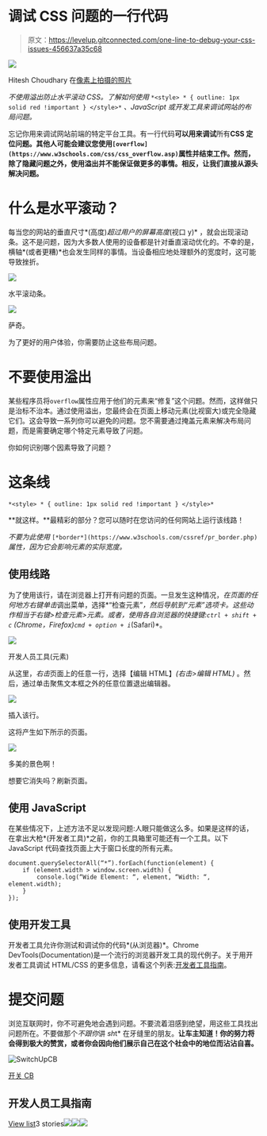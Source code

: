 # 调试 CSS 问题的一行代码

> 原文：<https://levelup.gitconnected.com/one-line-to-debug-your-css-issues-456637a35c68>

![](img/26daab7ce5884ff3cc5a4dbcb7224f54.png)

Hitesh Choudhary 在[像素上拍摄的照片](https://www.pexels.com/photo/coding-laptop-macbook-macbook-air-693862/)

*不使用溢出防止水平滚动 CSS。了解如何使用* `*<style> * { outline: 1px solid red !important } </style>*` *、JavaScript 或开发工具来调试网站的布局问题。*

忘记你用来调试网站前端的特定平台工具。有一行代码**可以用来调试**所有**CSS 定位问题。其他人可能会建议您使用`[overflow](https://www.w3schools.com/css/css_overflow.asp)`属性并结束工作。然而，除了隐藏问题之外，使用溢出并不能保证做更多的事情。相反，让我们直接从源头解决问题。**

# 什么是水平滚动？

每当您的网站的垂直尺寸*(高度)*超过用户的屏幕高度*(视口 y)* ，就会出现滚动条。这不是问题，因为大多数人使用的设备都是针对垂直滚动优化的。不幸的是，横轴*(或者更糟)*也会发生同样的事情。当设备相应地处理额外的宽度时，这可能导致挫折。

![](img/0038a2baaa436a2a880fbd231c87348d.png)

水平滚动条。

![](img/3890acb57e50b5aa3d0398b70d27a721.png)

萨奇。

为了更好的用户体验，你需要防止这些布局问题。

# 不要使用溢出

某些程序员将`overflow`属性应用于他们的元素来“修复”这个问题。然而，这样做只是治标不治本。通过使用溢出，您最终会在页面上移动元素(比视窗大)或完全隐藏它们。这会导致一系列你可以避免的问题。您不需要通过掩盖元素来解决布局问题，而是需要确定哪个特定元素导致了问题。

你如何识别哪个因素导致了问题？

# 这条线

`*<style> * { outline: 1px solid red !important } </style>*`

**就这样。**最精彩的部分？您可以随时在您访问的任何网站上运行该线路！

*不要为此使用* `[*border*](https://www.w3schools.com/cssref/pr_border.php)` *属性，因为它会影响元素的实际宽度。*

## 使用线路

为了使用该行，请在浏览器上打开有问题的页面。一旦发生这种情况，*在页面的任何地方右键单击*调出菜单，选择*“检查元素”*，然后导航到“*元素”*选项卡。这些动作相当于*右键>检查元素>元素*。或者，使用各自浏览器的快捷键:`ctrl + shift + c` *(Chrome，Firefox)*`cmd + option + i`*(Safari)*。

![](img/9e66a0e59f4f9a432ebbfda2412ec59e.png)

开发人员工具(元素)

从这里，*右击*页面上的任意一行，选择【编辑 HTML】*(右击>编辑 HTML)* 。然后，通过单击聚焦文本框之外的任意位置退出编辑器。

![](img/d7b426a5a900adae53997a7fc22821f5.png)

插入该行。

这将产生如下所示的页面。

![](img/98860274ee4e6b852f3729f8a1b764b3.png)

多美的景色啊！

想要它消失吗？刷新页面。

## 使用 JavaScript

在某些情况下，上述方法不足以发现问题:人眼只能做这么多。如果是这样的话，在拿出大枪*(开发者工具)*之前，你的工具箱里可能还有一个工具。以下 JavaScript 代码查找页面上大于窗口长度的所有元素。

```
document.querySelectorAll(“*”).forEach(function(element) {
    if (element.width > window.screen.width) {
        console.log(“Wide Element: “, element, “Width: “, element.width);
    }
});
```

## 使用开发工具

开发者工具允许你测试和调试你的代码*(从浏览器)*。Chrome DevTools(Documentation)是一个流行的浏览器开发工具的现代例子。关于用开发者工具调试 HTML/CSS 的更多信息，请看这个列表:[开发者工具指南](https://switchupcb.medium.com/list/the-developer-tools-guide-789b5d733824)。

# 提交问题

浏览互联网时，你不可避免地会遇到问题。不要流着泪感到绝望，用这些工具找出问题所在。不要做那个*不跟你*讲 *sh*t* 在牙缝里的朋友。**让车主知道！你的努力将会得到极大的赞赏，或者你会因向他们展示自己在这个社会中的地位而沾沾自喜。**

![SwitchUpCB](img/1cad2fef382780a14b36bbcbc9263a1d.png)

[开关 CB](https://switchupcb.medium.com/?source=post_page-----456637a35c68--------------------------------)

## 开发人员工具指南

[View list](https://switchupcb.medium.com/list/the-developer-tools-guide-789b5d733824?source=post_page-----456637a35c68--------------------------------)3 stories![](img/f74b0f2b0f703be2bb139b9c1f36bff0.png)![](img/e34d7746cfbedbcdc354fa1eed7e31e1.png)![](img/b25d43064568ce75dc937a385e827346.png)